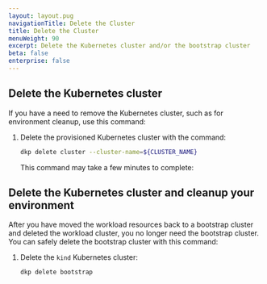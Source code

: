```yaml
---
layout: layout.pug
navigationTitle: Delete the Cluster
title: Delete the Cluster
menuWeight: 90
excerpt: Delete the Kubernetes cluster and/or the bootstrap cluster
beta: false
enterprise: false
---
```


## Delete the Kubernetes cluster

If you have a need to remove the Kubernetes cluster, such as for environment cleanup, use this command:

1.  Delete the provisioned Kubernetes cluster with the command:

    ```bash
    dkp delete cluster --cluster-name=${CLUSTER_NAME}
    ```

    This command may take a few minutes to complete:

## Delete the Kubernetes cluster and cleanup your environment

After you have moved the workload resources back to a bootstrap cluster and deleted the workload cluster, you no longer need the bootstrap cluster. You can safely delete the bootstrap cluster with this command:

1.  Delete the `kind` Kubernetes cluster:

    ```bash
    dkp delete bootstrap
    ```
